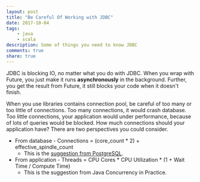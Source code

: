 ```yaml
---
layout: post
title: "Be Careful Of Working with JDBC"
date: 2017-10-04
tags: 
    - java
    - scala
description: Some of things you need to know JDBC 
comments: true
share: true
---
```


JDBC is blocking IO, no matter what you do with JDBC. When you wrap with Future, you just make it runs **asynchronously** in the background. Further, you get the result from Future, it still blocks your code when it doesn't finish.

When you use libraries contains connection pool, be careful of too many or too little of connections. Too many connections, it would crash database. Too little connections, your application would under performance, because of lots of queries would be blocked. How much connections should your application have? There are two perspectives you could consider.
* From database - Connections = (core_count * 2) + effective_spindle_count
    * This is the [suggestion from PostgreSQL](https://wiki.postgresql.org/wiki/Number_Of_Database_Connections).
* From application - Threads = CPU Cores * CPU Utilization * (1 + Wait Time / Compute Time)
    * This is the suggestion from Java Concurrency in Practice.
